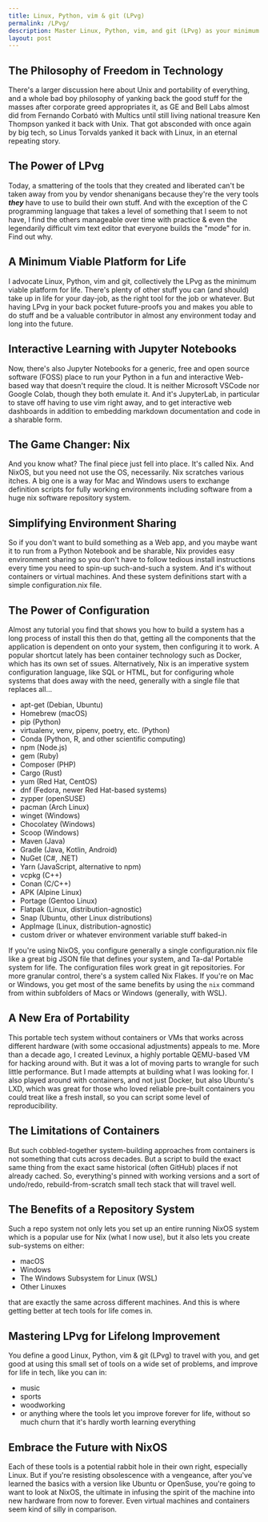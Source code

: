 ```yaml
---
title: Linux, Python, vim & git (LPvg)
permalink: /LPvg/
description: Master Linux, Python, vim, and git (LPvg) as your minimum tech toolkit to stay relevant, resist obsolescence, and embrace open-source freedom with Nix and Jupyter Notebooks.
layout: post
---
```


## The Philosophy of Freedom in Technology

There's a larger discussion here about Unix and portability of everything, and a
whole bad boy philosophy of yanking back the good stuff for the masses after
corporate greed appropriates it, as GE and Bell Labs almost did from Fernando
Corbató with Multics until still living national treasure Ken Thompson yanked it
back with Unix. That got absconded with once again by big tech, so Linus
Torvalds yanked it back with Linux, in an eternal repeating story.

## The Power of LPvg

Today, a smattering of the tools that they created and liberated can't be taken
away from you by vendor shenanigans because they're the very tools ***they***
have to use to build their own stuff. And with the exception of the C
programming language that takes a level of something that I seem to not have, I
find the others manageable over time with practice & even the legendarily
difficult vim text editor that everyone builds the "mode" for in. Find out why.

## A Minimum Viable Platform for Life

I advocate Linux, Python, vim and git, collectively the LPvg as the minimum
viable platform for life. There's plenty of other stuff you can (and should)
take up in life for your day-job, as the right tool for the job or whatever. But
having LPvg in your back pocket future-proofs you and makes you able to do stuff
and be a valuable contributor in almost any environment today and long into the
future.

## Interactive Learning with Jupyter Notebooks

Now, there's also Jupyter Notebooks for a generic, free and open source software
(FOSS) place to run your Python in a fun and interactive Web-based way that
doesn't require the cloud. It is neither Microsoft VSCode nor Google Colab,
though they both emulate it. And it's JupyterLab, in particular to stave off
having to use vim right away, and to get interactive web dashboards in addition
to embedding markdown documentation and code in a sharable form.

## The Game Changer: Nix

And you know what? The final piece just fell into place. It's called Nix. And
NixOS, but you need not use the OS, necessarily. Nix scratches various itches. A
big one is a way for Mac and Windows users to exchange definition scripts for
fully working environments including software from a huge nix software
repository system.

## Simplifying Environment Sharing

So if you don't want to build something as a Web app, and you maybe want it to
run from a Python Notebook and be sharable, Nix provides easy environment
sharing so you don't have to follow tedious install instructions every time you
need to spin-up such-and-such a system. And it's without containers or virtual
machines. And these system definitions start with a simple configuration.nix
file.

## The Power of Configuration

Almost any tutorial you find that shows you how to build a system has a long
process of install this then do that, getting all the components that the
application is dependent on onto your system, then configuring it to work. A
popular shortcut lately has been container technology such as Docker, which has
its own set of ssues. Alternatively, Nix is an imperative system configuration
language, like SQL or HTML, but for configuring whole systems that does away
with the need, generally with a single file that replaces all...

- apt-get (Debian, Ubuntu)
- Homebrew (macOS)
- pip (Python)
- virtualenv, venv, pipenv, poetry, etc. (Python)
- Conda (Python, R, and other scientific computing)
- npm (Node.js)
- gem (Ruby)
- Composer (PHP)
- Cargo (Rust)
- yum (Red Hat, CentOS)
- dnf (Fedora, newer Red Hat-based systems)
- zypper (openSUSE)
- pacman (Arch Linux)
- winget (Windows)
- Chocolatey (Windows)
- Scoop (Windows)
- Maven (Java)
- Gradle (Java, Kotlin, Android)
- NuGet (C#, .NET)
- Yarn (JavaScript, alternative to npm)
- vcpkg (C++)
- Conan (C/C++)
- APK (Alpine Linux)
- Portage (Gentoo Linux)
- Flatpak (Linux, distribution-agnostic)
- Snap (Ubuntu, other Linux distributions)
- AppImage (Linux, distribution-agnostic)
- custom driver or whatever environment variable stuff baked-in

If you're using NixOS, you configure generally a single configuration.nix file
like a great big JSON file that defines your system, and Ta-da! Portable system
for life. The configuration files work great in git repositories. For more
granular control, there's a system called Nix Flakes. If you're on Mac or
Windows, you get most of the same benefits by using the `nix` command from
within subfolders of Macs or Windows (generally, with WSL).

## A New Era of Portability

This portable tech system without containers or VMs that works across different
hardware (with some occasional adjustments) appeals to me. More than a decade
ago, I created Levinux, a highly portable QEMU-based VM for hacking around with.
But it was a lot of moving parts to wrangle for such little performance. But I
made attempts at building what I was looking for. I also played around with
containers, and not just Docker, but also Ubuntu's LXD, which was great for
those who loved reliable pre-built containers you could treat like a fresh
install, so you can script some level of reproducibility.

## The Limitations of Containers

But such cobbled-together system-building approaches from containers is not
something that cuts across decades. But a script to build the exact same thing
from the exact same historical (often GitHub) places if not already cached. So,
everything's pinned with working versions and a sort of undo/redo,
rebuild-from-scratch small tech stack that will travel well.

## The Benefits of a Repository System

Such a repo system not only lets you set up an entire running NixOS system which
is a popular use for Nix (what I now use), but it also lets you create
sub-systems on either:
- macOS
- Windows
- The Windows Subsystem for Linux (WSL)
- Other Linuxes

that are exactly the same across different machines. And this is where getting
better at tech tools for life comes in.

## Mastering LPvg for Lifelong Improvement

You define a good Linux, Python, vim & git (LPvg) to travel with you, and get
good at using this small set of tools on a wide set of problems, and improve for
life in tech, like you can in:
- music
- sports
- woodworking
- or anything where the tools let you improve forever for life, without so much
  churn that it's hardly worth learning everything

## Embrace the Future with NixOS

Each of these tools is a potential rabbit hole in their own right, especially
Linux. But if you're resisting obsolescence with a vengeance, after you've
learned the basics with a version like Ubuntu or OpenSuse, you're going to want
to look at NixOS, the ultimate in infusing the spirit of the machine into new
hardware from now to forever. Even virtual machines and containers seem kind of
silly in comparison.

